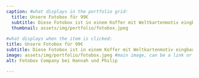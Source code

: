 ```yaml
---
caption: #what displays in the portfolio grid:
  title: Unsere Fotobox für 99€
  subtitle: Diese Fotobox ist in einem Koffer mit Weltkartenmotiv eingbaut und aktuell unser einziges Design.
  thumbnail: assets/img/portfolio/fotobox.jpeg
  
#what displays when the item is clicked:
title: Unsere Fotobox für 99€
subtitle: Diese Fotobox ist in einem Koffer mit Weltkartenmotiv eingbaut und aktuell unser einziges Design. Die Bedienung erfolgt über einen Touchscreen. Die Fotobox kostet 99€ Miete für 24h, die Anlieferung im Umkreis von 10km ist kostenlos, ansonsten kommen ggf. Versand oder Anfahrtsgebühren hinzu.
image: assets/img/portfolio/fotobox.jpeg #main image, can be a link or a file in assets/img/portfolio
alt: Fotobox Company bei Hannah und Philip

---
```

 

